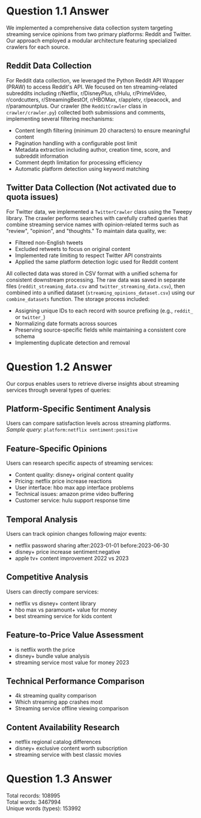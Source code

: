 # Question 1.1 Answer

We implemented a comprehensive data collection system targeting streaming service opinions from two primary platforms: Reddit and Twitter. Our approach employed a modular architecture featuring specialized crawlers for each source.

## Reddit Data Collection

For Reddit data collection, we leveraged the Python Reddit API Wrapper (PRAW) to access Reddit's API. We focused on ten streaming-related subreddits including r/Netflix, r/DisneyPlus, r/Hulu, r/PrimeVideo, r/cordcutters, r/StreamingBestOf, r/HBOMax, r/appletv, r/peacock, and r/paramountplus. Our crawler (the `RedditCrawler` class in `crawler/crawler.py`) collected both submissions and comments, implementing several filtering mechanisms:

- Content length filtering (minimum 20 characters) to ensure meaningful content  
- Pagination handling with a configurable post limit  
- Metadata extraction including author, creation time, score, and subreddit information  
- Comment depth limitation for processing efficiency  
- Automatic platform detection using keyword matching  

## Twitter Data Collection (Not activated due to quota issues)

For Twitter data, we implemented a `TwitterCrawler` class using the Tweepy library. The crawler performs searches with carefully crafted queries that combine streaming service names with opinion-related terms such as "review", "opinion", and "thoughts." To maintain data quality, we:

- Filtered non-English tweets  
- Excluded retweets to focus on original content  
- Implemented rate limiting to respect Twitter API constraints  
- Applied the same platform detection logic used for Reddit content  

All collected data was stored in CSV format with a unified schema for consistent downstream processing. The raw data was saved in separate files (`reddit_streaming_data.csv` and `twitter_streaming_data.csv`), then combined into a unified dataset (`streaming_opinions_dataset.csv`) using our `combine_datasets` function. The storage process included:

- Assigning unique IDs to each record with source prefixing (e.g., `reddit_` or `twitter_`)  
- Normalizing date formats across sources  
- Preserving source-specific fields while maintaining a consistent core schema  
- Implementing duplicate detection and removal  

# Question 1.2 Answer

Our corpus enables users to retrieve diverse insights about streaming services through several types of queries:

## Platform-Specific Sentiment Analysis

Users can compare satisfaction levels across streaming platforms.  
*Sample query:* `platform:netflix sentiment:positive`

## Feature-Specific Opinions

Users can research specific aspects of streaming services:
- Content quality: disney+ original content quality
- Pricing: netflix price increase reactions
- User interface: hbo max app interface problems
- Technical issues: amazon prime video buffering
- Customer service: hulu support response time

## Temporal Analysis

Users can track opinion changes following major events:
- netflix password sharing after:2023-01-01 before:2023-06-30
- disney+ price increase sentiment:negative
- apple tv+ content improvement 2022 vs 2023

## Competitive Analysis

Users can directly compare services:
- netflix vs disney+ content library
- hbo max vs paramount+ value for money
- best streaming service for kids content

## Feature-to-Price Value Assessment

- is netflix worth the price
- disney+ bundle value analysis
- streaming service most value for money 2023

## Technical Performance Comparison

- 4k streaming quality comparison  
- Which streaming app crashes most  
- Streaming service offline viewing comparison

## Content Availability Research

- netflix regional catalog differences
- disney+ exclusive content worth subscription
- streaming service with best classic movies

# Question 1.3 Answer

Total records: 108995  
Total words: 3467994  
Unique words (types): 153992